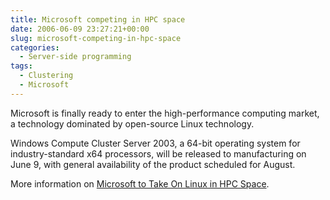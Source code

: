 ```yaml
---
title: Microsoft competing in HPC space
date: 2006-06-09 23:27:21+00:00
slug: microsoft-competing-in-hpc-space
categories:
  - Server-side programming
tags:
  - Clustering
  - Microsoft
---
```


Microsoft is finally ready to enter the high-performance computing market, a technology dominated by open-source Linux technology.

Windows Compute Cluster Server 2003, a 64-bit operating system for industry-standard x64 processors, will be released to manufacturing on June 9, with general availability of the product scheduled for August.

More information on [Microsoft to Take On Linux in HPC Space](http://www.eweek.com/c/a/Windows/Microsoft-to-Take-On-Linux-in-HPC-Space/).
